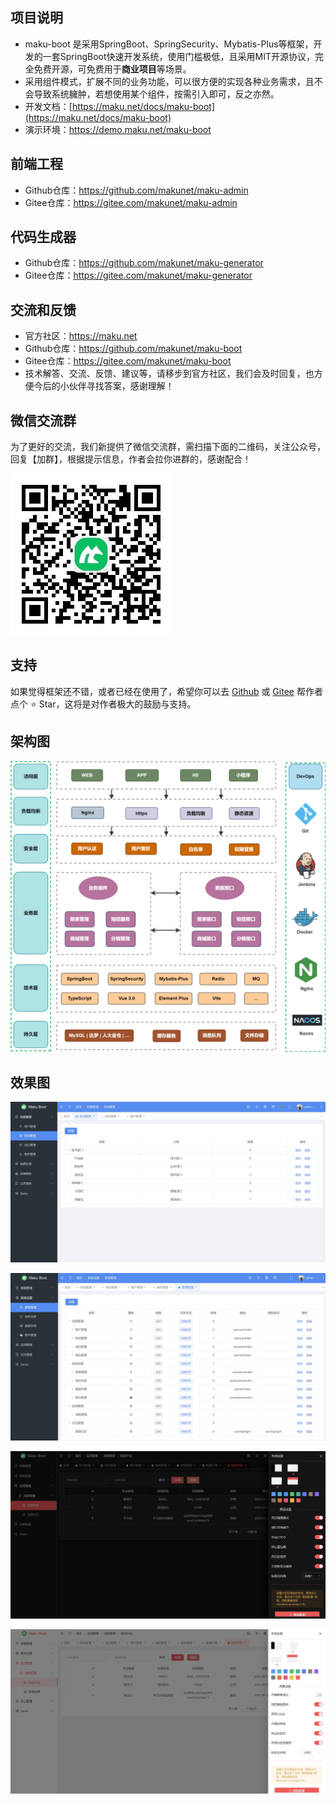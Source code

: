 ## 项目说明
- maku-boot 是采用SpringBoot、SpringSecurity、Mybatis-Plus等框架，开发的一套SpringBoot快速开发系统，使用门槛极低，且采用MIT开源协议，完全免费开源，可免费用于**商业项目**等场景。
- 采用组件模式，扩展不同的业务功能，可以很方便的实现各种业务需求，且不会导致系统臃肿，若想使用某个组件，按需引入即可，反之亦然。
- 开发文档：[https://maku.net/docs/maku-boot](https://maku.net/docs/maku-boot)
- 演示环境：https://demo.maku.net/maku-boot


## 前端工程
- Github仓库：https://github.com/makunet/maku-admin
- Gitee仓库：https://gitee.com/makunet/maku-admin


## 代码生成器
- Github仓库：https://github.com/makunet/maku-generator
- Gitee仓库：https://gitee.com/makunet/maku-generator


## 交流和反馈
- 官方社区：https://maku.net
- Github仓库：https://github.com/makunet/maku-boot
- Gitee仓库：https://gitee.com/makunet/maku-boot
- 技术解答、交流、反馈、建议等，请移步到官方社区，我们会及时回复，也方便今后的小伙伴寻找答案，感谢理解！


## 微信交流群
为了更好的交流，我们新提供了微信交流群，需扫描下面的二维码，关注公众号，回复【加群】，根据提示信息，作者会拉你进群的，感谢配合！

![输入图片说明](maku-server/src/main/resources/public/qrcode.png)


## 支持
如果觉得框架还不错，或者已经在使用了，希望你可以去 [Github](https://github.com/makunet/maku-boot) 或 [Gitee](https://gitee.com/makunet/maku-boot) 帮作者点个 ⭐ Star，这将是对作者极大的鼓励与支持。


## 架构图
![输入图片说明](maku-server/src/main/resources/public/0.png)

## 效果图
![输入图片说明](maku-server/src/main/resources/public/1.jpg)

![输入图片说明](maku-server/src/main/resources/public/2.jpg)

![输入图片说明](maku-server/src/main/resources/public/3.jpg)

![输入图片说明](maku-server/src/main/resources/public/4.jpg)
